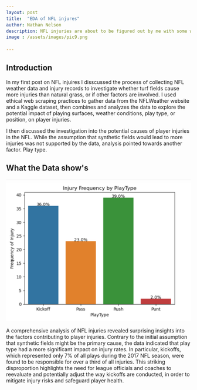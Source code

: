 ```yaml
---
layout: post
title:  "EDA of NFL injures"
author: Nathan Nelson
description: NFL injuries are about to be figured out by me with some wicked EDA. 
image : /assets/images/pic9.png

---
```


## Introduction 
In my first post on NFL injuires I disscussed the process of collecting NFL weather data and injury records to investigate whether turf fields cause more injuries than natural grass, or if other factors are involved. I used ethical web scraping practices to gather data from the NFLWeather website and a Kaggle dataset, then combines and analyzes the data to explore the potential impact of playing surfaces, weather conditions, play type, or position, on player injuries.

I then discussed the investigation into the potential causes of player injuries in the NFL. While the assumption that synthetic fields would lead to more injuries was not supported by the data, analysis pointed towards another factor. Play type.

## What the Data show's

<img src="https://raw.githubusercontent.com/natetheknight75/my386blog/main/assets/images/bestpic.png" width="700">

A comprehensive analysis of NFL injuries revealed surprising insights into the factors contributing to player injuries. Contrary to the initial assumption that synthetic fields might be the primary cause, the data indicated that play type had a more significant impact on injury rates. In particular, kickoffs, which represented only 7% of all plays during the 2017 NFL season, were found to be responsible for over a third of all injuries. This striking disproportion highlights the need for league officials and coaches to reevaluate and potentially adjust the way kickoffs are conducted, in order to mitigate injury risks and safeguard player health. 









